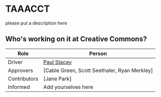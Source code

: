 # TAAACCT
please put a description here

## Who's working on it at Creative Commons?

| Role  | Person |
| ------------- | ------------- |
| Driver  | [Paul Stacey](https://github.com/pgstacey)  |
| Approvers  | [Cable Green, Scott Seethaler, Ryan Merkley]  |
| Contributors | [Jane Park] |
| Informed | Add yourselves here |
